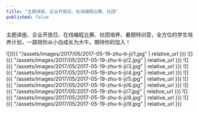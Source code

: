 ```yaml
---
title: "主题讲座、企业开放日、在线编程比赛、社团"
published: false
---
```

主题讲座、企业开放日、在线编程比赛、社团培养、暑期特训营，全方位的学生培养计划，一路陪你从小白成长为大牛。期待你的加入！



![]({{ "/assets/images/2017/05/2017-05-19-zhu-ti-ji/1.jpg" | relative_url }})
![]({{ "/assets/images/2017/05/2017-05-19-zhu-ti-ji/2.jpg" | relative_url }})
![]({{ "/assets/images/2017/05/2017-05-19-zhu-ti-ji/3.jpg" | relative_url }})
![]({{ "/assets/images/2017/05/2017-05-19-zhu-ti-ji/4.jpg" | relative_url }})
![]({{ "/assets/images/2017/05/2017-05-19-zhu-ti-ji/5.jpg" | relative_url }})
![]({{ "/assets/images/2017/05/2017-05-19-zhu-ti-ji/6.jpg" | relative_url }})
![]({{ "/assets/images/2017/05/2017-05-19-zhu-ti-ji/7.jpg" | relative_url }})
![]({{ "/assets/images/2017/05/2017-05-19-zhu-ti-ji/8.jpg" | relative_url }})
![]({{ "/assets/images/2017/05/2017-05-19-zhu-ti-ji/9.jpg" | relative_url }})
